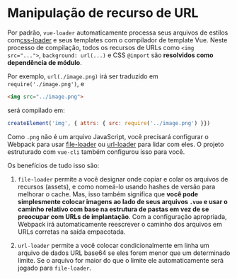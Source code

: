 # Manipulação de recurso de URL

Por padrão, `vue-loader` automaticamente processa seus arquivos de estilos com[css-loader](https://github.com/webpack/css-loader) e seus templates com o compilador de template Vue. Neste processo de compilação, todos os recursos de URLs como `<img src="...">`, `background: url(...)` e CSS `@import` são **resolvidos como dependência de módulo**.

Por exemplo, `url(./image.png)` irá ser traduzido em `require('./image.png')`, e

```html
<img src="../image.png">
```

será compilado em:

```js
createElement('img', { attrs: { src: require('../image.png') }})
```

Como `.png` não é um arquivo JavaScript, você precisará configurar o Webpack para usar [file-loader](https://github.com/webpack/file-loader) ou [url-loader](https://github.com/webpack/url-loader) para lidar com eles. O projeto estruturado com `vue-cli` também configurou isso para você.

Os benefícios de tudo isso são:

1. `file-loader` permite a você designar onde copiar e colar os arquivos de recursos \(assets\), e como nomeá-lo usando hashes de versão para melhorar o cache. Mas, isso também significa que **você pode simplesmente colocar imagens ao lado de seus arquivos `.vue` e usar o caminho relativo com base na estrutura de pastas em vez de se preocupar com URLs de implantação**. Com a configuração apropriada, Webpack irá automaticamente reescrever o caminho dos arquivos em URLs corretas na saída empacotada.

2. `url-loader` permite a você colocar condicionalmente em linha um arquivo de dados URL base64 se eles forem menor que um determinado limite. Se o arquivo for maior do que o limite ele automaticamente será jogado para `file-loader`.